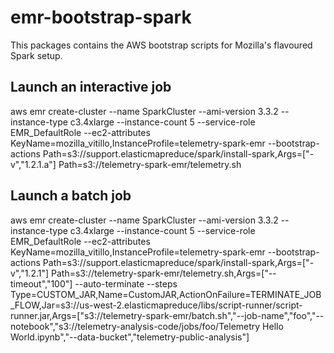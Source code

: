 emr-bootstrap-spark
===================

This packages contains the AWS bootstrap scripts for Mozilla's flavoured Spark setup.

## Launch an interactive job
aws emr create-cluster --name SparkCluster --ami-version 3.3.2 --instance-type c3.4xlarge --instance-count 5 --service-role EMR_DefaultRole --ec2-attributes KeyName=mozilla_vitillo,InstanceProfile=telemetry-spark-emr --bootstrap-actions Path=s3://support.elasticmapreduce/spark/install-spark,Args=\["-v","1.2.1.a"\] Path=s3://telemetry-spark-emr/telemetry.sh

## Launch a batch job
aws emr create-cluster --name SparkCluster --ami-version 3.3.2 --instance-type c3.4xlarge --instance-count 5 --service-role EMR_DefaultRole --ec2-attributes KeyName=mozilla_vitillo,InstanceProfile=telemetry-spark-emr --bootstrap-actions Path=s3://support.elasticmapreduce/spark/install-spark,Args=\["-v","1.2.1"\] Path=s3://telemetry-spark-emr/telemetry.sh,Args=\["--timeout","100"\] --auto-terminate --steps Type=CUSTOM_JAR,Name=CustomJAR,ActionOnFailure=TERMINATE_JOB_FLOW,Jar=s3://us-west-2.elasticmapreduce/libs/script-runner/script-runner.jar,Args=\["s3://telemetry-spark-emr/batch.sh","--job-name","foo","--notebook","s3://telemetry-analysis-code/jobs/foo/Telemetry Hello World.ipynb","--data-bucket","telemetry-public-analysis"\]

